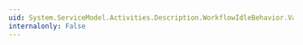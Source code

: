 ```yaml
---
uid: System.ServiceModel.Activities.Description.WorkflowIdleBehavior.Validate(System.ServiceModel.Description.ServiceDescription,System.ServiceModel.ServiceHostBase)
internalonly: False
---
```

